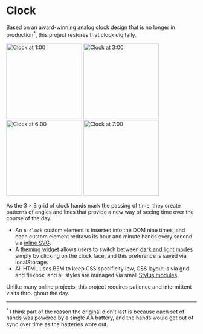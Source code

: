 # Clock

Based on an award-winning analog clock design that is no longer in production<sup>*</sup>, this project restores that clock digitally.

<img src="https://assets.gauslin.com/images/screenshots/clock-0100.png" alt="Clock at 1:00" width="200" height="200">
<img src="https://assets.gauslin.com/images/screenshots/clock-0300.png" alt="Clock at 3:00" width="200" height="200">
<img src="https://assets.gauslin.com/images/screenshots/clock-0600.png" alt="Clock at 6:00" width="200" height="200">
<img src="https://assets.gauslin.com/images/screenshots/clock-0700.png" alt="Clock at 7:00" width="200" height="200">

As the 3 × 3 grid of clock hands mark the passing of time, they create patterns of angles and lines that provide a new way of seeing time over the course of the day. 

- An `n-clock` custom element is inserted into the DOM nine times, and each custom element redraws its hour and minute hands every second via [inline SVG][inline_svg].
- A [theming widget][theming] allows users to switch between [dark and light][theme_hash] [modes][theme_loop] simply by clicking on the clock face, and this preference is saved via localStorage.
- All HTML uses BEM to keep CSS specificity low, CSS layout is via grid and flexbox, and all styles are managed via small [Stylus modules][stylus].

Unlike many online projects, this project requires patience and intermittent visits throughout the day.

---

<sup>*</sup> I think part of the reason the original didn't last is because each set of hands was powered by a single AA battery, and the hands would get out of sync over time as the batteries wore out.


[inline_svg]: https://github.com/bgauslin/clock/blob/289ce0834b04cb46c771238e391576a3ccc4305f/source/js/modules/Clock.js#L59-L79
[theming]: https://github.com/bgauslin/clock/blob/289ce0834b04cb46c771238e391576a3ccc4305f/source/js/modules/Theme.js#L11-L48
[theme_hash]: https://github.com/bgauslin/clock/blob/289ce0834b04cb46c771238e391576a3ccc4305f/source/stylus/config/constants.styl#L2-L21
[theme_loop]: https://github.com/bgauslin/clock/blob/289ce0834b04cb46c771238e391576a3ccc4305f/source/stylus/clock/theme.styl#L1-L23
[stylus]: https://github.com/bgauslin/clock/blob/289ce0834b04cb46c771238e391576a3ccc4305f/source/stylus/clock.styl#L1-L9
